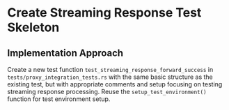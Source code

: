 # Create Streaming Response Test Skeleton

## Implementation Approach
Create a new test function `test_streaming_response_forward_success` in `tests/proxy_integration_tests.rs` with the same basic structure as the existing test, but with appropriate comments and setup focusing on testing streaming response processing. Reuse the `setup_test_environment()` function for test environment setup.